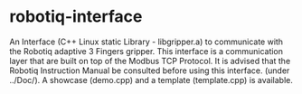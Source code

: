 # robotiq-interface
An Interface (C++ Linux static Library - libgripper.a) to communicate with the Robotiq adaptive 3 Fingers gripper. This interface is a communication layer that are built on top of the Modbus TCP Protocol. It is advised that the Robotiq Instruction Manual be consulted before using this interface. (under ../Doc/). A showcase (demo.cpp) and a template (template.cpp) is available.
